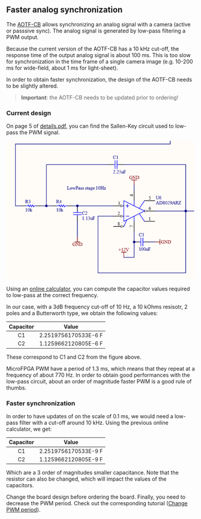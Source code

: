## Faster analog synchronization

The [AOTF-CB](https://github.com/mufpga/MicroFPGA-electronics/tree/main/AOTF_conversion_board) allows synchronizing an analog signal with a camera (active or passsive sync). The analog signal is generated by
low-pass filtering a PWM output.

Because the current version of the AOTF-CB has a 10 kHz cut-off, the response time of the
output analog signal is about 100 ms. This is too slow for synchronization in the time frame
of a single camera image (e.g. 10-200 ms for wide-field, about 1 ms for light-sheet).

In order to obtain faster synchronization, the design of the AOTF-CB needs to be slightly
altered.

> **Important**: the AOTF-CB needs to be updated prior to ordering!

### Current design

On page 5 of [details.pdf](https://github.com/mufpga/MicroFPGA-electronics/blob/main/AOTF_conversion_board/Details.PDF), you can find the Sallen-Key circuit used to low-pass the PWM signal.

<img src="img/figs/sallen_key.png" alt="Sallen-Key"/>

Using an [online calculator](https://daycounter.com/Filters/Sallen-Key-LP-Calculator.phtml), you can
compute the capacitor values required to low-pass at the correct frequency.

In our case, with a 3dB frequency cut-off of 10 Hz, a 10 kOhms resisotr, 2 poles and a Butterworth type, we
obtain the following values:

|   Capacitor  |         Value         |
| :----------: | :-------------------: |
|      C1      |  2.2519756170533E-6 F |
|      C2      |  1.1259662120805E-6 F |

These correspond to C1 and C2 from the figure above.

MicroFPGA PWM have a period of 1.3 ms, which means that they repeat at a frequency of about
770 Hz. In order to obtain good performances with the low-pass circuit, about an order of
magnitude faster PWM is a good rule of thumbs.

### Faster synchronization

In order to have updates of on the scale of 0.1 ms, we would need a low-pass filter with
a cut-off around 10 kHz. Using the previous online calculator, we get:

|   Capacitor  |         Value         |
| :----------: | :-------------------: |
|      C1      |  2.2519756170533E-9 F |
|      C2      |  1.1259662120805E-9 F |

Which are a 3 order of magnitudes smaller capacitance. Note that the resistor can also be changed, which
will impact the values of the capacitors.

Change the board design before ordering the board. Finally, you need to decrease the PWM period. Check out the corresponding tutorial ([Change PWM period](tuto6b_pwm.md)).
